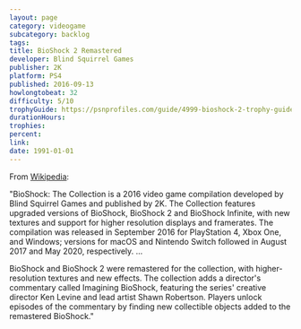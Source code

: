 ```yaml
---
layout: page
category: videogame
subcategory: backlog
tags:
title: BioShock 2 Remastered
developer: Blind Squirrel Games
publisher: 2K
platform: PS4
published: 2016-09-13
howlongtobeat: 32
difficulty: 5/10
trophyGuide: https://psnprofiles.com/guide/4999-bioshock-2-trophy-guide
durationHours:
trophies:
percent:
link:
date: 1991-01-01
---
```


From [Wikipedia](https://en.wikipedia.org/wiki/BioShock:_The_Collection):

"BioShock: The Collection is a 2016 video game compilation developed by Blind Squirrel Games and published by 2K. The Collection features upgraded versions of BioShock, BioShock 2 and BioShock Infinite, with new textures and support for higher resolution displays and framerates. The compilation was released in September 2016 for PlayStation 4, Xbox One, and Windows; versions for macOS and Nintendo Switch followed in August 2017 and May 2020, respectively. ...

BioShock and BioShock 2 were remastered for the collection, with higher-resolution textures and new effects. The collection adds a director's commentary called Imagining BioShock, featuring the series' creative director Ken Levine and lead artist Shawn Robertson. Players unlock episodes of the commentary by finding new collectible objects added to the remastered BioShock."
